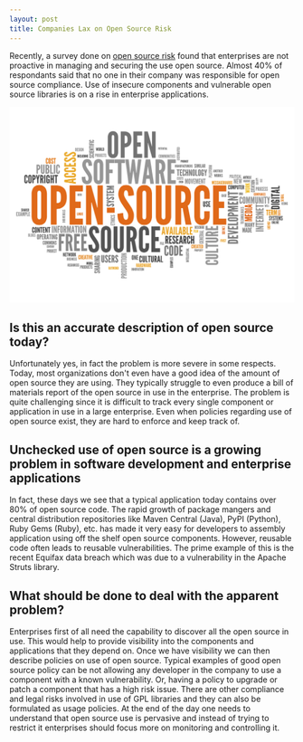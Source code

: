 ```yaml
---
layout: post
title: Companies Lax on Open Source Risk
---
```


Recently, a survey done on [open source risk](https://www.helpnetsecurity.com/2017/10/17/open-source-risk/) found that enterprises are not proactive in managing and securing the use open source. Almost 40% of respondants said that no one in their company was responsible for open source compliance. Use of insecure components and vulnerable open source libraries is on a rise in enterprise applications.

![Open Source Word Cloud](../images/Open-Source-Word-Cloud.jpg)

## Is this an accurate description of open source today?
Unfortunately yes, in fact the problem is more severe in some respects. Today, most organizations don't even have a good idea of the amount of open source they are using. They typically struggle to even produce a bill of materials report of the open source in use in the enterprise. The problem is quite challenging since it is difficult to track every single component or application in use in a large enterprise. Even when policies regarding use of open source exist, they are hard to enforce and keep track of.

## Unchecked use of open source is a growing problem in software development and enterprise applications
In fact, these days we see that a typical application today contains over 80% of open source code. The rapid growth of package mangers and central distribution repositories like Maven Central (Java), PyPI (Python), Ruby Gems (Ruby), etc. has made it very easy for developers to assembly application using off the shelf open source components. However, reusable code often leads to reusable vulnerabilities. The prime example of this is the recent Equifax data breach which was due to a vulnerability in the Apache Struts library. 

## What should be done to deal with the apparent problem?
Enterprises first of all need the capability to discover all the open source in use. This would help to provide visibility into the components and applications that they depend on. Once we have visibility we can then describe policies on use of open source. Typical examples of good open source policy can be not allowing any developer in the company to use a component with a known vulnerability. Or, having a policy to upgrade or patch a component that has a high risk issue. There are other compliance and legal risks involved in use of GPL libraries and they can also be formulated as usage policies. At the end of the day one needs to understand that open source use is pervasive and instead of trying to restrict it enterprises should focus more on monitoring and controlling it.
